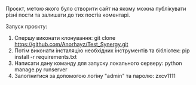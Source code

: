 Проєкт, метою якого було створити сайт на якому можна публікувати різні пости та залишати до тих постів коментарі.

Запуск проєкту:
1. Спершу виконати клонування: git clone https://github.com/Anorhayz/Test_Synergy.git
2. Потім виконати інсталяцію необхідних інструментів та бібліотек: pip install -r requirements.txt
3. Написати дану команду для запуску локального серверу: python manage.py runserver
4. Залогінитися за допомогою логіну "admin" та паролю: zxcv1111
